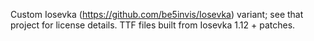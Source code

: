 Custom Iosevka (https://github.com/be5invis/Iosevka) variant; see that project
for license details. TTF files built from Iosevka 1.12 + patches.
